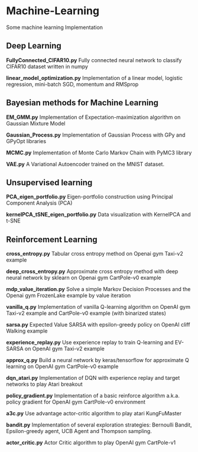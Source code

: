# Machine-Learning

Some machine learning Implementation


## Deep Learning

**FullyConnected_CIFAR10.py** Fully connected neural network to classify CIFAR10 dataset written in numpy

**linear_model_optimization.py** Implementation of a linear model, logistic regression, mini-batch SGD, momentum and RMSprop

## Bayesian methods for Machine Learning
**EM_GMM.py** Implementation of Expectation-maximization algorithm on Gaussian Mixture Model

**Gaussian_Process.py** Implementation of Gaussian Process with  GPy and GPyOpt libraries

**MCMC.py** Implementation of Monte Carlo Markov Chain with PyMC3 library

**VAE.py** A Variational Autoencoder trained on the MNIST dataset.

## Unsupervised learning
**PCA_eigen_portfolio.py** Eigen-portfolio construction using Principal Component Analysis (PCA)

**kernelPCA_tSNE_eigen_portfolio.py** Data visualization with KernelPCA and t-SNE

## Reinforcement Learning
**cross_entropy.py** Tabular cross entropy method on Openai gym Taxi-v2 example

**deep_cross_entropy.py** Approximate cross entropy method with deep neural network by sklearn on Openai gym CartPole-v0 example

**mdp_value_iteration.py** Solve a simple Markov Decision Processes and the Openai gym FrozenLake example by value iteration

**vanilla_q.py** Implementation of vanilla Q-learning algorithm on OpenAI gym Taxi-v2 example and CartPole-v0 example (with binarized states)

**sarsa.py** Expected Value SARSA with epsilon-greedy policy on OpenAI cliff Walking example

**experience_replay.py** Use experience replay to train Q-learning and EV-SARSA on OpenAI gym Taxi-v2 example

**approx_q.py** Build a neural network by keras/tensorflow for approximate Q learning on OpenAI gym CartPole-v0 example

**dqn_atari.py** Implementation of DQN with experience replay and target networks to play Atari breakout

**policy_gradient.py** Implementation of a basic reinforce algorithm a.k.a. policy gradient for OpenAI gym CartPole-v0 environment

**a3c.py** Use advantage actor-critic algorithm to play atari KungFuMaster

**bandit.py** Implementation of several exploration strategies: Bernoulli Bandit, Epsilon-greedy agent, UCB Agent and Thompson sampling.

**actor_critic.py** Actor Critic algorithm to play OpenAI gym CartPole-v1
